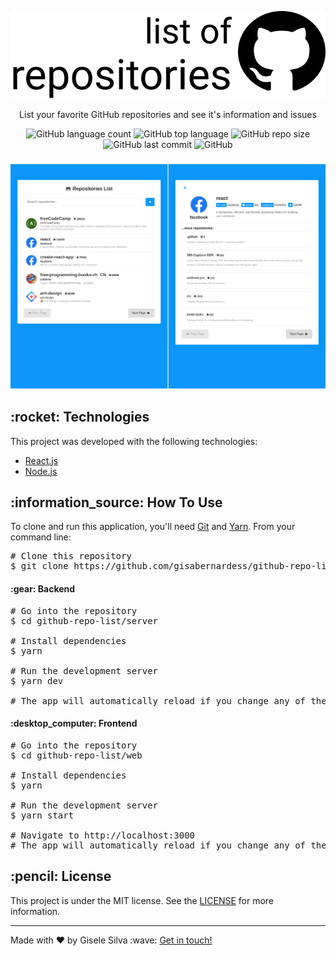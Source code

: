 <div id="readme" class="Box-body readme blob js-code-block-container">
  <article class="markdown-body entry-content p-3 p-md-6" itemprop="text">
    <p align="center"><img alt="logo" src="https://github.com/gisabernardess/github-repo-list/blob/main/.github/logo.svg"></p>
    <p align="center">List your favorite GitHub repositories and see it's information and issues</p>
    <p align="center">
      <img alt="GitHub language count" src="https://img.shields.io/github/languages/count/gisabernardess/github-repo-list">
      <img alt="GitHub top language" src="https://img.shields.io/github/languages/top/gisabernardess/github-repo-list">
      <img alt="GitHub repo size" src="https://img.shields.io/github/repo-size/gisabernardess/github-repo-list">
      <img alt="GitHub last commit" src="https://img.shields.io/github/last-commit/gisabernardess/github-repo-list">
      <img alt="GitHub" src="https://img.shields.io/github/license/gisabernardess/github-repo-list">
    </p>
    <h3 align="center">
      <img alt="github-list" src="https://github.com/gisabernardess/github-repo-list/blob/main/.github/github-list.png" style="max-width:100%;">
    </h3>
    <h2>:rocket: Technologies </h2>
    <p>This project was developed with the following technologies:</p>
    <ul>
      <li><a href="https://reactjs.org/" rel="nofollow">React.js</a></li>
      <li><a href="https://nodejs.org/" rel="nofollow">Node.js</a></li>
    </ul>
    <h2>:information_source:</a> How To Use </h2>
    <p>To clone and run this application, you'll need <a href="https://git-scm.com" rel="nofollow">Git</a> and  <a href="https://legacy.yarnpkg.com" rel="nofollow">Yarn</a>. From your command line:</p>
    <div class="highlight highlight-source-shell">
      <pre><span class="pl-c"><span class="pl-c">#</span> Clone this repository</span>
$ git clone https://github.com/gisabernardess/github-repo-list</pre>
    </div>
    <h4>:gear: Backend</h4>
    <div class="highlight highlight-source-shell">
      <pre><span class="pl-c"><span class="pl-c">#</span> Go into the repository</span>
$ <span class="pl-c1">cd</span> github-repo-list/server <br/>
<span class="pl-c"><span class="pl-c">#</span> Install dependencies</span>
$ yarn <br/>
<span class="pl-c"><span class="pl-c">#</span> Run the development server</span>
$ yarn dev <br/>
<span class="pl-c"><span class="pl-c">#</span> The app will automatically reload if you change any of the source files.</span></pre>
</div>
    <h4>:desktop_computer: Frontend</h4>
    <div class="highlight highlight-source-shell">
      <pre><span class="pl-c"><span class="pl-c">#</span> Go into the repository</span>
$ <span class="pl-c1">cd</span> github-repo-list/web <br/>
<span class="pl-c"><span class="pl-c">#</span> Install dependencies</span>
$ yarn <br/>
<span class="pl-c"><span class="pl-c">#</span> Run the development server</span>
$ yarn start <br/>
<span class="pl-c"><span class="pl-c">#</span> Navigate to http://localhost:3000</span>
<span class="pl-c"><span class="pl-c">#</span> The app will automatically reload if you change any of the source files.</span></pre>
</div>
    <h2>:pencil: License</h2>
    <p>This project is under the MIT license. See the <a href="https://github.com/gisabernardess/github-repo-list/blob/main/LICENSE">LICENSE</a> for more information.</p>
    <hr>
    <p>Made with ♥ by Gisele Silva :wave: <a href="https://www.linkedin.com/in/gisabernardess/" rel="nofollow">Get in touch!</a></p>
  </article>
</div>
